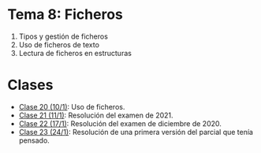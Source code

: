 # Tema 8: Ficheros

1. Tipos y gestión de ficheros
2. Uso de ficheros de texto
3. Lectura de ficheros en estructuras

# Clases

* [Clase 20 (10/1)](clase20.md): Uso de ficheros.
* [Clase 21 (11/1)](clase21.md): Resolución del examen de 2021.
* [Clase 22 (17/1)](clase22.md): Resolución del examen de diciembre de 2020.
* [Clase 23 (24/1)](clase23.md): Resolución de una primera versión del parcial que tenía pensado.
